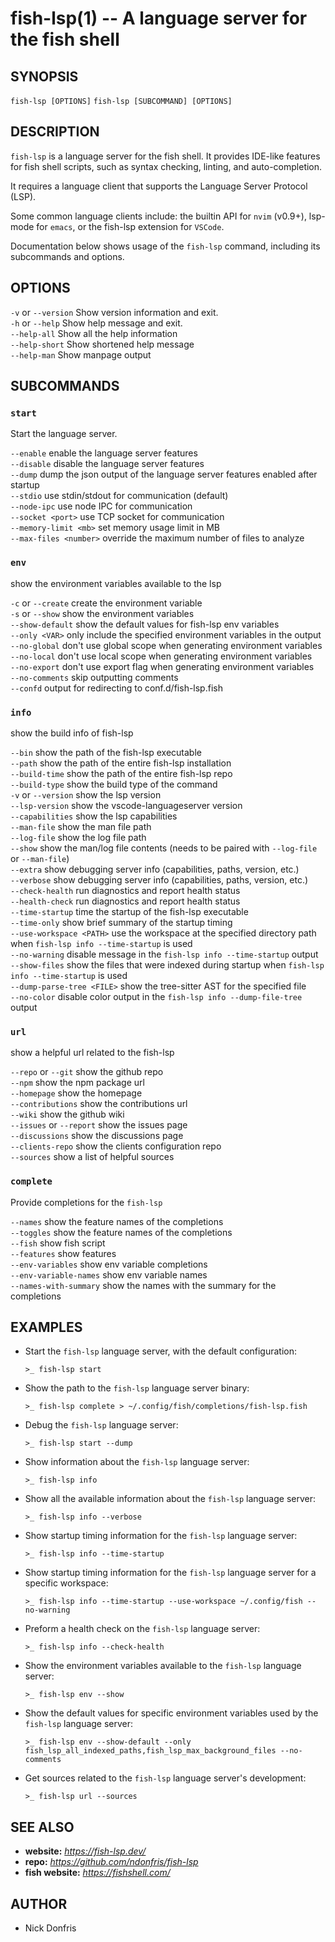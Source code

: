 # fish-lsp(1) -- A language server for the fish shell

## SYNOPSIS

`fish-lsp [OPTIONS]`
`fish-lsp [SUBCOMMAND] [OPTIONS]`

## DESCRIPTION

`fish-lsp` is a language server for the fish shell. It provides IDE-like features for fish shell scripts, such as syntax checking, linting, and auto-completion.

It requires a language client that supports the Language Server Protocol (LSP).

Some common language clients include: the builtin API for `nvim` (v0.9+), lsp-mode for `emacs`, or the fish-lsp extension for `VSCode`.

Documentation below shows usage of the `fish-lsp` command, including its subcommands and options.

## OPTIONS  
  
`-v` or `--version`           Show version information and exit.  
`-h` or `--help`              Show help message and exit.  
`--help-all`                Show all the help information  
`--help-short`              Show shortened help message  
`--help-man`                Show manpage output  

## SUBCOMMANDS

### `start`

Start the language server.  
  
  `--enable`                  enable the language server features  
  `--disable`                 disable the language server features  
  `--dump`                    dump the json output of the language server features enabled after startup  
  `--stdio`                   use stdin/stdout for communication (default)  
  `--node-ipc`                use node IPC for communication  
  `--socket <port>`           use TCP socket for communication  
  `--memory-limit <mb>`       set memory usage limit in MB  
  `--max-files <number>`      override the maximum number of files to analyze  

### `env`

show the environment variables available to the lsp  
  
  `-c` or `--create`            create the environment variable  
  `-s` or `--show`              show the environment variables  
  `--show-default`            show the default values for fish-lsp env variables  
  `--only <VAR>`              only include the specified environment variables in the output  
  `--no-global`               don't use global scope when generating environment variables  
  `--no-local`                don't use local scope when generating environment variables  
  `--no-export`               don't use export flag when generating environment variables  
  `--no-comments`             skip outputting comments  
  `--confd`                   output for redirecting to conf.d/fish-lsp.fish  

### `info`

show the build info of fish-lsp  
  
  `--bin`                     show the path of the fish-lsp executable  
  `--path`                    show the path of the entire fish-lsp installation  
  `--build-time`              show the path of the entire fish-lsp repo  
  `--build-type`              show the build type of the command  
  `-v` or `--version`           show the lsp version  
  `--lsp-version`             show the vscode-languageserver version  
  `--capabilities`            show the lsp capabilities  
  `--man-file`                show the man file path  
  `--log-file`                show the log file path  
  `--show`                    show the man/log file contents (needs to be paired with `--log-file` or `--man-file`)  
  `--extra`                   show debugging server info (capabilities, paths, version, etc.)  
  `--verbose`                 show debugging server info (capabilities, paths, version, etc.)  
  `--check-health`            run diagnostics and report health status  
  `--health-check`            run diagnostics and report health status  
  `--time-startup`            time the startup of the fish-lsp executable  
  `--time-only`               show brief summary of the startup timing  
  `--use-workspace <PATH>`    use the workspace at the specified directory path when `fish-lsp info --time-startup` is used  
  `--no-warning`              disable message in the `fish-lsp info --time-startup` output  
  `--show-files`              show the files that were indexed during startup when `fish-lsp info --time-startup` is used  
  `--dump-parse-tree <FILE>`  show the tree-sitter AST for the specified file  
  `--no-color`                disable color output in the `fish-lsp info --dump-file-tree` output  

### `url`

show a helpful url related to the fish-lsp  
  
  `--repo` or `--git`           show the github repo  
  `--npm`                     show the npm package url  
  `--homepage`                show the homepage  
  `--contributions`           show the contributions url  
  `--wiki`                    show the github wiki  
  `--issues` or `--report`      show the issues page  
  `--discussions`             show the discussions page  
  `--clients-repo`            show the clients configuration repo  
  `--sources`                 show a list of helpful sources  

### `complete`

Provide completions for the `fish-lsp`  
  
  `--names`                   show the feature names of the completions  
  `--toggles`                 show the feature names of the completions  
  `--fish`                    show fish script  
  `--features`                show features  
  `--env-variables`           show env variable completions  
  `--env-variable-names`      show env variable names  
  `--names-with-summary`      show the names with the summary for the completions  

## EXAMPLES

- Start the `fish-lsp` language server, with the default configuration:

  ```fish
  >_ fish-lsp start
  ```

- Show the path to the `fish-lsp` language server binary:

  ```fish
  >_ fish-lsp complete > ~/.config/fish/completions/fish-lsp.fish
  ```

- Debug the `fish-lsp` language server:

  ```fish
  >_ fish-lsp start --dump
  ```

- Show information about the `fish-lsp` language server:

  ```fish
  >_ fish-lsp info 
  ```

- Show all the available information about the `fish-lsp` language server:

  ```fish
  >_ fish-lsp info --verbose
  ```

- Show startup timing information for the `fish-lsp` language server:

  ```fish
  >_ fish-lsp info --time-startup
  ```

- Show startup timing information for the `fish-lsp` language server for a specific workspace:

  ```fish
  >_ fish-lsp info --time-startup --use-workspace ~/.config/fish --no-warning
  ```

- Preform a health check on the `fish-lsp` language server:

  ```fish
  >_ fish-lsp info --check-health
  ```

- Show the environment variables available to the `fish-lsp` language server:

  ```fish
  >_ fish-lsp env --show
  ```

- Show the default values for specific environment variables used by the `fish-lsp` language server:

  ```fish
  >_ fish-lsp env --show-default --only fish_lsp_all_indexed_paths,fish_lsp_max_background_files --no-comments
  ```

- Get sources related to the `fish-lsp` language server's development:

  ```fish
  >_ fish-lsp url --sources
  ```

## SEE ALSO

- __website:__ _https://fish-lsp.dev/_
- __repo:__ _https://github.com/ndonfris/fish-lsp_
- __fish website:__ _https://fishshell.com/_

## AUTHOR

- Nick Donfris
